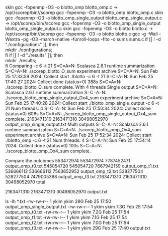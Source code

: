 skin gcc -fopenmp -O3 -o blotto_omp blotto_omp.c
-> /opt/scorep/bin//scorep gcc -fopenmp -O3 -o blotto_omp blotto_omp.c
skin gcc -fopenmp -O3 -o blotto_omp_single_output blotto_omp_single_output.c
-> /opt/scorep/bin//scorep gcc -fopenmp -O3 -o blotto_omp_single_output blotto_omp_single_output.c
skin gcc -fopenmp -O3 -o blotto blotto.c
-> /opt/scorep/bin//scorep gcc -fopenmp -O3 -o blotto blotto.c
gcc -g -Wall -Wextra -pg -O3 -march=native -funroll-loops -flto -o sums sums.c
if [[ ! -d "./configurations" ]]; then \
	mkdir ./configurations; \
fi
if [[ ! -d "./results" ]]; then \
	mkdir ./results; \
fi
Comparing -c 6 -t 21
S=C=A=N: Scalasca 2.6.1 runtime summarization
S=C=A=N: ./scorep_blotto_O_sum experiment archive
S=C=A=N: Sun Feb 25 17:33:59 2024: Collect start
 ./blotto -c 6 -t 21
S=C=A=N: Sun Feb 25 17:40:27 2024: Collect done (status=0) 388s
S=C=A=N: ./scorep_blotto_O_sum complete.
With 4 threads
Single output
S=C=A=N: Scalasca 2.6.1 runtime summarization
S=C=A=N: ./scorep_blotto_omp_single_output_Ox4_sum experiment archive
S=C=A=N: Sun Feb 25 17:40:28 2024: Collect start
 ./blotto_omp_single_output -c 6 -t 21
Num threads: 4 
S=C=A=N: Sun Feb 25 17:50:34 2024: Collect done (status=0) 606s
S=C=A=N: ./scorep_blotto_omp_single_output_Ox4_sum complete.
 2163471310  2163471310 30498052970 output_omp_single_output.txt
Multi outputs
S=C=A=N: Scalasca 2.6.1 runtime summarization
S=C=A=N: ./scorep_blotto_omp_Ox4_sum experiment archive
S=C=A=N: Sun Feb 25 17:52:34 2024: Collect start
 ./blotto_omp -c 6 -t 21
Num threads: 4 
S=C=A=N: Sun Feb 25 17:54:14 2024: Collect done (status=0) 100s
S=C=A=N: ./scorep_blotto_omp_Ox4_sum complete.

Compare the outcomes
  553472974   553472974  7787452471 output_omp_t0.txt
  545054720   545054720  7667942159 output_omp_t1.txt
  536666112   536666112  7563652952 output_omp_t2.txt
  528277504   528277504  7479005388 output_omp_t3.txt
 2163471310  2163471310 30498052970 total

 2163471310  2163471310 30498052970 output.txt

ls -lh *.txt
-rw-rw-r-- 1 ykim ykim  29G Feb 25 17:50 output_omp_single_output.txt
-rw-rw-r-- 1 ykim ykim 7.3G Feb 25 17:54 output_omp_t0.txt
-rw-rw-r-- 1 ykim ykim 7.2G Feb 25 17:54 output_omp_t1.txt
-rw-rw-r-- 1 ykim ykim 7.1G Feb 25 17:54 output_omp_t2.txt
-rw-rw-r-- 1 ykim ykim 7.0G Feb 25 17:54 output_omp_t3.txt
-rw-rw-r-- 1 ykim ykim  29G Feb 25 17:40 output.txt
